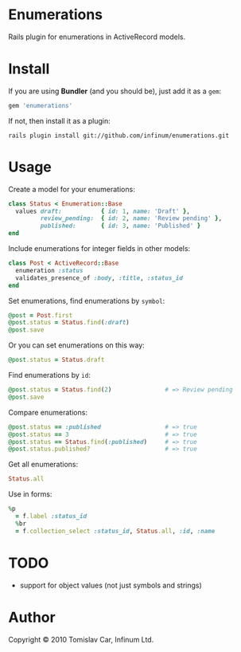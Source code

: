 Enumerations
============

Rails plugin for enumerations in ActiveRecord models.

Install
=======

If you are using **Bundler** (and you should be), just add it as a `gem`:

```ruby
gem 'enumerations'
```

If not, then install it as a plugin:

    rails plugin install git://github.com/infinum/enumerations.git

Usage
=====

Create a model for your enumerations:

```ruby
class Status < Enumeration::Base
  values draft:           { id: 1, name: 'Draft' },
         review_pending:  { id: 2, name: 'Review pending' },
         published:       { id: 3, name: 'Published' }
end
```

Include enumerations for integer fields in other models:

```ruby
class Post < ActiveRecord::Base
  enumeration :status
  validates_presence_of :body, :title, :status_id
end
```

Set enumerations, find enumerations by `symbol`:

```ruby
@post = Post.first
@post.status = Status.find(:draft)
@post.save
```

Or you can set enumerations on this way:

```ruby
@post.status = Status.draft
```

Find enumerations by `id`:

```ruby
@post.status = Status.find(2)               # => Review pending
@post.save
```

Compare enumerations:

```ruby
@post.status == :published                  # => true
@post.status == 3                           # => true
@post.status == Status.find(:published)     # => true
@post.status.published?                     # => true
```

Get all enumerations:

```ruby
Status.all
```

Use in forms:

```ruby
%p
  = f.label :status_id
  %br
  = f.collection_select :status_id, Status.all, :id, :name
```

TODO
====

* support for object values (not just symbols and strings)

Author
======

Copyright © 2010 Tomislav Car, Infinum Ltd.
